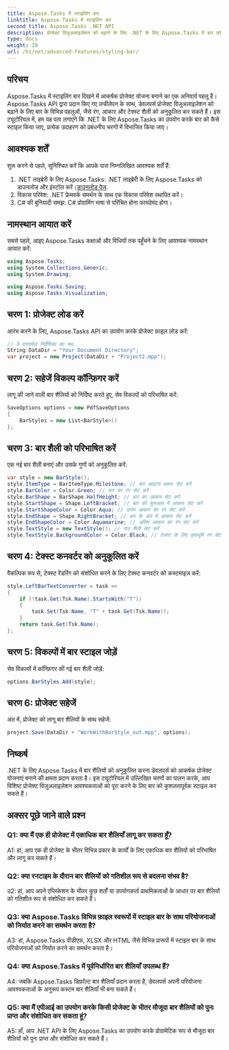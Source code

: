 ```yaml
---
title: Aspose.Tasks में स्टाइलिंग बार
linktitle: Aspose.Tasks में स्टाइलिंग बार
second_title: Aspose.Tasks .NET API
description: प्रोजेक्ट विज़ुअलाइज़ेशन को बढ़ाने के लिए .NET के लिए Aspose.Tasks में बार को स्टाइल करना सीखें।
type: docs
weight: 19
url: /hi/net/advanced-features/styling-bar/
---
```

## परिचय

Aspose.Tasks में स्टाइलिंग बार दिखने में आकर्षक प्रोजेक्ट योजना बनाने का एक अनिवार्य पहलू है। Aspose.Tasks API द्वारा प्रदान किए गए लचीलेपन के साथ, डेवलपर्स प्रोजेक्ट विज़ुअलाइज़ेशन को बढ़ाने के लिए बार के विभिन्न पहलुओं, जैसे रंग, आकार और टेक्स्ट शैली को अनुकूलित कर सकते हैं। इस ट्यूटोरियल में, हम यह पता लगाएंगे कि .NET के लिए Aspose.Tasks का उपयोग करके बार को कैसे स्टाइल किया जाए, प्रत्येक उदाहरण को प्रबंधनीय चरणों में विभाजित किया जाए।

## आवश्यक शर्तें

शुरू करने से पहले, सुनिश्चित करें कि आपके पास निम्नलिखित आवश्यक शर्तें हैं:

1.  .NET लाइब्रेरी के लिए Aspose.Tasks: .NET लाइब्रेरी के लिए Aspose.Tasks को डाउनलोड और इंस्टॉल करें।[डाउनलोड पेज](https://releases.aspose.com/tasks/net/).
2. विकास परिवेश: .NET फ्रेमवर्क समर्थन के साथ एक विकास परिवेश स्थापित करें।
3. C# की बुनियादी समझ: C# प्रोग्रामिंग भाषा से परिचित होना फायदेमंद होगा।

## नामस्थान आयात करें

सबसे पहले, आइए Aspose.Tasks कक्षाओं और विधियों तक पहुँचने के लिए आवश्यक नामस्थान आयात करें:

```csharp
using Aspose.Tasks;
using System.Collections.Generic;
using System.Drawing;

using Aspose.Tasks.Saving;
using Aspose.Tasks.Visualization;

```

## चरण 1: प्रोजेक्ट लोड करें

आरंभ करने के लिए, Aspose.Tasks API का उपयोग करके प्रोजेक्ट फ़ाइल लोड करें:

```csharp
// वें दस्तावेज़ निर्देशिका का पथ.
String DataDir = "Your Document Directory";
var project = new Project(DataDir + "Project2.mpp");
```

## चरण 2: सहेजें विकल्प कॉन्फ़िगर करें

लागू की जाने वाली बार शैलियों को निर्दिष्ट करते हुए, सेव विकल्पों को परिभाषित करें:

```csharp
SaveOptions options = new PdfSaveOptions
{
    BarStyles = new List<BarStyle>()
};
```

## चरण 3: बार शैली को परिभाषित करें

एक नई बार शैली बनाएं और उसके गुणों को अनुकूलित करें:

```csharp
var style = new BarStyle();
style.ItemType = BarItemType.Milestone; // बार आइटम प्रकार सेट करें
style.BarColor = Color.Green; // बार का रंग सेट करें
style.BarShape = BarShape.HalfHeight; // बार का आकार सेट करें
style.StartShape = Shape.LeftBracket; // बार की शुरुआत में आकार सेट करें
style.StartShapeColor = Color.Aqua; // प्रारंभ आकार का रंग सेट करें
style.EndShape = Shape.RightBracket; // बार के अंत में आकार सेट करें
style.EndShapeColor = Color.Aquamarine; // अंतिम आकार का रंग सेट करें
style.TextStyle = new TextStyle(); // पाठ शैली सेट करें
style.TextStyle.BackgroundColor = Color.Black; // टेक्स्ट के लिए पृष्ठभूमि रंग सेट करें
```

## चरण 4: टेक्स्ट कनवर्टर को अनुकूलित करें

वैकल्पिक रूप से, टेक्स्ट रेंडरिंग को संशोधित करने के लिए टेक्स्ट कनवर्टर को कस्टमाइज़ करें:

```csharp
style.LeftBarTextConverter = task =>
{
    if (!task.Get(Tsk.Name).StartsWith("T"))
    {
        task.Set(Tsk.Name, "T" + task.Get(Tsk.Name));
    }
    return task.Get(Tsk.Name);
};
```

## चरण 5: विकल्पों में बार स्टाइल जोड़ें

सेव विकल्पों में कॉन्फ़िगर की गई बार शैली जोड़ें:

```csharp
options.BarStyles.Add(style);
```

## चरण 6: प्रोजेक्ट सहेजें

अंत में, प्रोजेक्ट को लागू बार शैलियों के साथ सहेजें:

```csharp
project.Save(DataDir + "WorkWithBarStyle_out.mpp", options);
```

## निष्कर्ष

.NET के लिए Aspose.Tasks में बार शैलियों को अनुकूलित करना डेवलपर्स को आकर्षक प्रोजेक्ट योजनाएं बनाने की क्षमता प्रदान करता है। इस ट्यूटोरियल में उल्लिखित चरणों का पालन करके, आप विशिष्ट प्रोजेक्ट विज़ुअलाइज़ेशन आवश्यकताओं को पूरा करने के लिए बार को कुशलतापूर्वक स्टाइल कर सकते हैं।

## अक्सर पूछे जाने वाले प्रश्न

### Q1: क्या मैं एक ही प्रोजेक्ट में एकाधिक बार शैलियाँ लागू कर सकता हूँ?

A1: हां, आप एक ही प्रोजेक्ट के भीतर विभिन्न प्रकार के कार्यों के लिए एकाधिक बार शैलियों को परिभाषित और लागू कर सकते हैं।
   
### Q2: क्या रनटाइम के दौरान बार शैलियों को गतिशील रूप से बदलना संभव है?

उ2: हां, आप अपने एप्लिकेशन के भीतर कुछ शर्तों या उपयोगकर्ता प्राथमिकताओं के आधार पर बार शैलियों को गतिशील रूप से संशोधित कर सकते हैं।
   
### Q3: क्या Aspose.Tasks विभिन्न फ़ाइल स्वरूपों में स्टाइल बार के साथ परियोजनाओं को निर्यात करने का समर्थन करता है?

A3: हां, Aspose.Tasks पीडीएफ, XLSX और HTML जैसे विभिन्न प्रारूपों में स्टाइल बार के साथ परियोजनाओं को निर्यात करने का समर्थन करता है।
   
### Q4: क्या Aspose.Tasks में पूर्वनिर्धारित बार शैलियाँ उपलब्ध हैं?

A4: जबकि Aspose.Tasks डिफ़ॉल्ट बार शैलियाँ प्रदान करता है, डेवलपर्स अपनी परियोजना आवश्यकताओं के अनुरूप कस्टम बार शैलियाँ भी बना सकते हैं।
   
### Q5: क्या मैं एपीआई का उपयोग करके किसी प्रोजेक्ट के भीतर मौजूदा बार शैलियों को पुनः प्राप्त और संशोधित कर सकता हूं?

A5: हाँ, आप .NET API के लिए Aspose.Tasks का उपयोग करके प्रोग्रामेटिक रूप से मौजूदा बार शैलियों को पुनः प्राप्त और संशोधित कर सकते हैं।